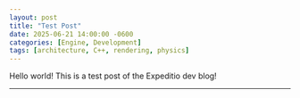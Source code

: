 ```yaml
---
layout: post
title: "Test Post"
date: 2025-06-21 14:00:00 -0600
categories: [Engine, Development]
tags: [architecture, C++, rendering, physics]
---
```


Hello world! This is a test post of the Expeditio dev blog!

---

